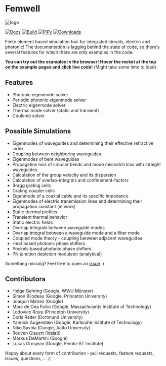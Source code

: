 # Femwell

![logo](https://raw.githubusercontent.com/HelgeGehring/femwell/main/logo_inline.svg)

[![Docs](https://github.com/helgegehring/femwell/actions/workflows/docs.yml/badge.svg)](https://HelgeGehring.github.io/femwell/)
[![Build](https://github.com/helgegehring/femwell/actions/workflows/build.yml/badge.svg)](https://github.com/HelgeGehring/femwell/actions/workflows/build.yml)
[![PiPy](https://img.shields.io/pypi/v/femwell)](https://pypi.org/project/femwell/)
[![Downloads](https://static.pepy.tech/badge/femwell/month)](https://pepy.tech/project/femwell)

Finite element based simulation tool for integrated circuits, electric and photonic!
The documentation is lagging behind the state of code,
so there's several features for which there are only examples in the code.

**You can try out the examples in the browser!**
**Hover the rocket at the top on the example pages and click live code!**
(Might take some time to load)

## Features

- Photonic eigenmode solver
- Periodic photonic eigenmode solver
- Electric eigenmode solver
- Thermal mode solver (static and transient)
- Coulomb solver

## Possible Simulations

- Eigenmodes of waveguides and determining their effective refractive index
- Coupling between neighboring waveguides
- Eigenmodes of bent waveguides
- Propagation loss of circular bends and mode mismatch loss with straight waveguides
- Calculation of the group velocity and its dispersion
- Calculation of overlap-integrals and confinement-factors
- Bragg grating cells
- Grating coupler cells
- Eigenmode of a coaxial cable and its specific impedance
- Eigenmodes of electric transmission lines
  and determining their propagation constant (in work)
- Static thermal profiles
- Transient thermal behavior
- Static electric fields
- Overlap integrals between waveguide modes
- Overlap integral between a waveguide mode and a fiber mode
- Coupled mode theory - coupling between adjacent waveguides
- Heat based photonic phase shifters
- Pockels based photonic phase shifters
- PN junction depletion modulator (analytical)

Something missing? Feel free to open an [issue](https://github.com/HelgeGehring/femwell/issues) :)

## Contributors

- Helge Gehring (Google, WWU Münster)
- Simon Bilodeau (Google, Princeton University)
- Joaquin Matres (Google)
- Marc de Cea Falco (Google, Massachusetts Institute of Technology)
- Lodovico Rossi (Princeton University)
- Doris Reiter (Dortmund University)
- Yannick Augenstein (Google, Karlsruhe Institute of Technology)
- Niko Savola (Google, Aalto University)
- Rouven Glauert (Idalab)
- Markus DeMartini (Google)
- Lucas Grosjean (Google, Femto-ST Institute)

Happy about every form of contribution -
pull requests, feature requests, issues, questions, ... :)
